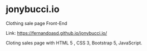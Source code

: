 # jonybucci.io
Clothing sale page Front-End

Link: https://fernandoasd.github.io/jonybucci.io/

Cloting sales page with HTML 5 , CSS 3, Bootstrap 5, JavaScript. 
